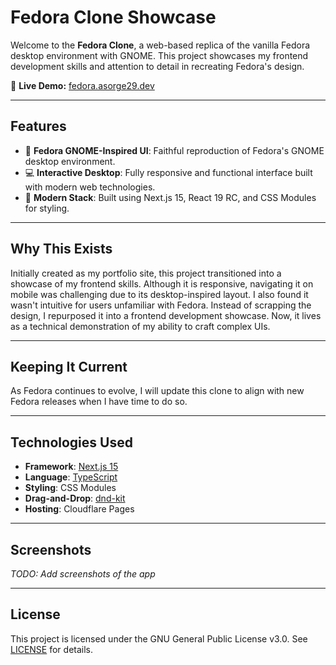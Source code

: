 # Fedora Clone Showcase  

Welcome to the **Fedora Clone**, a web-based replica of the vanilla Fedora desktop environment with GNOME. This project showcases my frontend development skills and attention to detail in recreating Fedora's design.  

📍 **Live Demo:** [fedora.asorge29.dev](https://fedora.asorge29.dev)  

---  

## Features  

- 🎨 **Fedora GNOME-Inspired UI**: Faithful reproduction of Fedora's GNOME desktop environment.  
- 💻 **Interactive Desktop**: Fully responsive and functional interface built with modern web technologies.  
- 🔗 **Modern Stack**: Built using Next.js 15, React 19 RC, and CSS Modules for styling.  

---  

## Why This Exists  

Initially created as my portfolio site, this project transitioned into a showcase of my frontend skills. Although it is responsive, navigating it on mobile was challenging due to its desktop-inspired layout. I also found it wasn't intuitive for users unfamiliar with Fedora. Instead of scrapping the design, I repurposed it into a frontend development showcase. Now, it lives as a technical demonstration of my ability to craft complex UIs.  

---  

## Keeping It Current  

As Fedora continues to evolve, I will update this clone to align with new Fedora releases when I have time to do so.  

---  

## Technologies Used  

- **Framework**: [Next.js 15](https://nextjs.org/)  
- **Language**: [TypeScript](https://www.typescriptlang.org/)  
- **Styling**: CSS Modules  
- **Drag-and-Drop**: [dnd-kit](https://dndkit.com/)  
- **Hosting**: Cloudflare Pages  

---  

## Screenshots  

_TODO: Add screenshots of the app_  

---  

## License  

This project is licensed under the GNU General Public License v3.0. See [LICENSE](./LICENSE) for details.  
